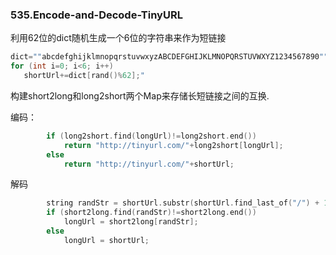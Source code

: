 ### 535.Encode-and-Decode-TinyURL

利用62位的dict随机生成一个6位的字符串来作为短链接
```cpp
dict=""abcdefghijklmnopqrstuvwxyzABCDEFGHIJKLMNOPQRSTUVWXYZ1234567890"";
for (int i=0; i<6; i++) 
   shortUrl+=dict[rand()%62];"
```
构建short2long和long2short两个Map来存储长短链接之间的互换.   

编码：
```cpp
        if (long2short.find(longUrl)!=long2short.end())
            return "http://tinyurl.com/"+long2short[longUrl];
        else
            return "http://tinyurl.com/"+shortUrl;
```
解码
```cpp
        string randStr = shortUrl.substr(shortUrl.find_last_of("/") + 1);        
        if (short2long.find(randStr)!=short2long.end())
            longUrl = short2long[randStr];
        else
            longUrl = shortUrl;
```
